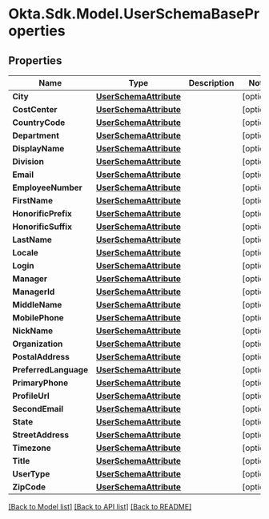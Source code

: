 # Okta.Sdk.Model.UserSchemaBaseProperties

## Properties

Name | Type | Description | Notes
------------ | ------------- | ------------- | -------------
**City** | [**UserSchemaAttribute**](UserSchemaAttribute.md) |  | [optional] 
**CostCenter** | [**UserSchemaAttribute**](UserSchemaAttribute.md) |  | [optional] 
**CountryCode** | [**UserSchemaAttribute**](UserSchemaAttribute.md) |  | [optional] 
**Department** | [**UserSchemaAttribute**](UserSchemaAttribute.md) |  | [optional] 
**DisplayName** | [**UserSchemaAttribute**](UserSchemaAttribute.md) |  | [optional] 
**Division** | [**UserSchemaAttribute**](UserSchemaAttribute.md) |  | [optional] 
**Email** | [**UserSchemaAttribute**](UserSchemaAttribute.md) |  | [optional] 
**EmployeeNumber** | [**UserSchemaAttribute**](UserSchemaAttribute.md) |  | [optional] 
**FirstName** | [**UserSchemaAttribute**](UserSchemaAttribute.md) |  | [optional] 
**HonorificPrefix** | [**UserSchemaAttribute**](UserSchemaAttribute.md) |  | [optional] 
**HonorificSuffix** | [**UserSchemaAttribute**](UserSchemaAttribute.md) |  | [optional] 
**LastName** | [**UserSchemaAttribute**](UserSchemaAttribute.md) |  | [optional] 
**Locale** | [**UserSchemaAttribute**](UserSchemaAttribute.md) |  | [optional] 
**Login** | [**UserSchemaAttribute**](UserSchemaAttribute.md) |  | [optional] 
**Manager** | [**UserSchemaAttribute**](UserSchemaAttribute.md) |  | [optional] 
**ManagerId** | [**UserSchemaAttribute**](UserSchemaAttribute.md) |  | [optional] 
**MiddleName** | [**UserSchemaAttribute**](UserSchemaAttribute.md) |  | [optional] 
**MobilePhone** | [**UserSchemaAttribute**](UserSchemaAttribute.md) |  | [optional] 
**NickName** | [**UserSchemaAttribute**](UserSchemaAttribute.md) |  | [optional] 
**Organization** | [**UserSchemaAttribute**](UserSchemaAttribute.md) |  | [optional] 
**PostalAddress** | [**UserSchemaAttribute**](UserSchemaAttribute.md) |  | [optional] 
**PreferredLanguage** | [**UserSchemaAttribute**](UserSchemaAttribute.md) |  | [optional] 
**PrimaryPhone** | [**UserSchemaAttribute**](UserSchemaAttribute.md) |  | [optional] 
**ProfileUrl** | [**UserSchemaAttribute**](UserSchemaAttribute.md) |  | [optional] 
**SecondEmail** | [**UserSchemaAttribute**](UserSchemaAttribute.md) |  | [optional] 
**State** | [**UserSchemaAttribute**](UserSchemaAttribute.md) |  | [optional] 
**StreetAddress** | [**UserSchemaAttribute**](UserSchemaAttribute.md) |  | [optional] 
**Timezone** | [**UserSchemaAttribute**](UserSchemaAttribute.md) |  | [optional] 
**Title** | [**UserSchemaAttribute**](UserSchemaAttribute.md) |  | [optional] 
**UserType** | [**UserSchemaAttribute**](UserSchemaAttribute.md) |  | [optional] 
**ZipCode** | [**UserSchemaAttribute**](UserSchemaAttribute.md) |  | [optional] 

[[Back to Model list]](../README.md#documentation-for-models) [[Back to API list]](../README.md#documentation-for-api-endpoints) [[Back to README]](../README.md)

